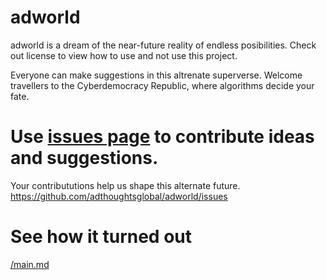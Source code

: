 # adworld
adworld is a dream of the near-future reality of endless posibilities. Check out license to view how to use and not use this project.

Everyone can make suggestions in this altrenate superverse. Welcome travellers to the Cyberdemocracy Republic, where algorithms decide your fate.

# Use [issues page](https://github.com/adthoughtsglobal/adworld/issues) to contribute ideas and suggestions.
Your contribututions help us shape this alternate future. https://github.com/adthoughtsglobal/adworld/issues

# See how it turned out 
[/main.md](https://github.com/adthoughtsglobal/adworld/blob/main/main.md)
